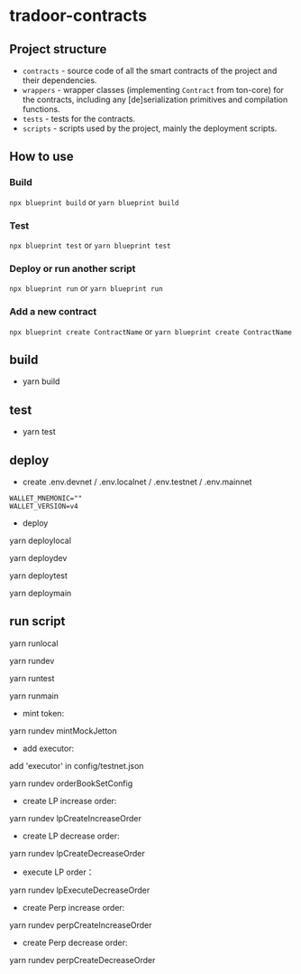 # tradoor-contracts

## Project structure

-   `contracts` - source code of all the smart contracts of the project and their dependencies.
-   `wrappers` - wrapper classes (implementing `Contract` from ton-core) for the contracts, including any [de]serialization primitives and compilation functions.
-   `tests` - tests for the contracts.
-   `scripts` - scripts used by the project, mainly the deployment scripts.

## How to use

### Build

`npx blueprint build` or `yarn blueprint build`

### Test

`npx blueprint test` or `yarn blueprint test`

### Deploy or run another script

`npx blueprint run` or `yarn blueprint run`

### Add a new contract

`npx blueprint create ContractName` or `yarn blueprint create ContractName`

## build
- yarn build

## test
- yarn test

## deploy
- create .env.devnet / .env.localnet / .env.testnet / .env.mainnet
```
WALLET_MNEMONIC=""
WALLET_VERSION=v4
```

- deploy

yarn deploylocal

yarn deploydev

yarn deploytest

yarn deploymain

## run script

yarn runlocal

yarn rundev

yarn runtest

yarn runmain

- mint token:

yarn rundev mintMockJetton

- add executor:

add 'executor' in config/testnet.json

yarn rundev orderBookSetConfig

- create LP increase order:

yarn rundev lpCreateIncreaseOrder

- create LP decrease order:

yarn rundev lpCreateDecreaseOrder

- execute LP order：

yarn rundev lpExecuteDecreaseOrder

- create Perp increase order:

yarn rundev perpCreateIncreaseOrder

- create Perp decrease order:

yarn rundev perpCreateDecreaseOrder